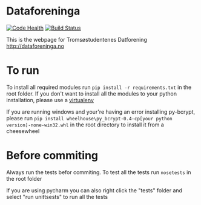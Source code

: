 Dataforeninga
=============
[![Code Health](https://landscape.io/github/jvlomax/dataforeninga/master/landscape.png)](https://landscape.io/github/jvlomax/dataforeninga/master)
[![Build Status](https://travis-ci.org/jvlomax/dataforeninga.svg?branch=master)](https://travis-ci.org/jvlomax/dataforeninga)

This is the webpage for Tromsøstudentenes Datforening
http://dataforeninga.no


To run
=============
To install all required modules run `pip install -r requirements.txt` in the root folder.
If you don't want to install all the modules to your python installation, please use a [virtualenv](http://docs.python-guide.org/en/latest/dev/virtualenvs/)


If you are running windows and your're having an error installing py-bcrypt, please run `pip install wheelhouse\py_bcrypt-0.4-cp[your python 
version]-none-win32.whl` in the root directory to 
install it from a cheesewheel


Before commiting
============
Always run the tests befor commiting. To test all the tests run `nosetests` in the root folder

If you are using pycharm you can also right click the "tests" folder and select "run unittsests" to run all the tests
